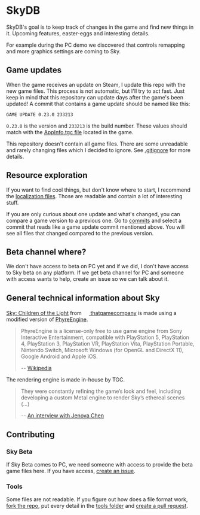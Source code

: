 # SkyDB

SkyDB's goal is to keep track of changes in the game and find new things in it. Upcoming features, easter-eggs and interesting details.

For example during the PC demo we discovered that controls remapping and more graphics settings are coming to Sky.

## Game updates

When the game receives an update on Steam, I update this repo with the new game files. This process is not automatic, but I'll try to act fast. Just keep in mind that this repository can update days after the game's been updated! A commit that contains a game update should be named like this:

```
GAME UPDATE 0.23.0 233213
```

`0.23.0` is the version and `233213` is the build number. These values should match with the [AppInfo.tgc file](./data/AppInfo.tgc) located in the game.

This repository doesn't contain all game files. There are some unreadable and rarely changing files which I decided to ignore. See [.gitignore](./.gitignore) for more details.

## Resource exploration

If you want to find cool things, but don't know where to start, I recommend the [localization files](./data/Strings/Base.lproj/Localizable.strings). Those are readable and contain a lot of interesting stuff.

If you are only curious about one update and what's changed, you can compare a game version to a previous one. Go to [commits](https://github.com/CsakiTheOne/SkyDB/commits/main/) and select a commit that reads like a game update commit mentioned above. You will see all files that changed compared to the previous version.

## Beta channel where?

We don't have access to beta on PC yet and if we did, I don't have access to Sky beta on any platform. If we get beta channel for PC and someone with access wants to help, create an issue so we can talk about it.

## General technical information about Sky

[Sky: Children of the Light](https://www.thatskygame.com/) from [<img src="https://upload.wikimedia.org/wikipedia/en/thumb/3/3b/ThatGameCompany_Logo.png/220px-ThatGameCompany_Logo.png" width="16px"> thatgamecompany](https://thatgamecompany.com/) is made using a modified version of [PhyreEngine](https://en.wikipedia.org/wiki/PhyreEngine).

> PhyreEngine is a license-only free to use game engine from Sony Interactive Entertainment, compatible with PlayStation 5, PlayStation 4, PlayStation 3, PlayStation VR, PlayStation Vita, PlayStation Portable, Nintendo Switch, Microsoft Windows (for OpenGL and DirectX 11), Google Android and Apple iOS.
>
> -- [Wikipedia](https://en.wikipedia.org/wiki/PhyreEngine)

The rendering engine is made in-house by TGC.

> They were constantly refining the game’s look and feel, including developing a custom Metal engine to render Sky’s ethereal scenes (...)
>
> -- [An interview with Jenova Chen](https://developer.apple.com/news/?id=zm47it7t)

## Contributing

### Sky Beta

If Sky Beta comes to PC, we need someone with access to provide the beta game files here. If you have access, [create an issue](https://github.com/CsakiTheOne/SkyDB/issues/new/choose).

### Tools

Some files are not readable. If you figure out how does a file format work, [fork the repo](https://github.com/CsakiTheOne/SkyDB/fork), put every detail in the [tools folder](./tools/) and [create a pull request](https://github.com/CsakiTheOne/SkyDB/pulls).
